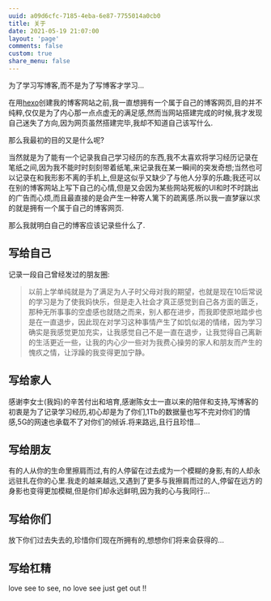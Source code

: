 ```yaml
---
uuid: a09d6cfc-7185-4eba-6e87-7755014a0cb0
title: 关于
date: 2021-05-19 21:07:00
layout: 'page'
comments: false
custom: true
share_menu: false
---
```


为了学习写博客,而不是为了写博客才学习...

在用[hexo](https://hexo.io/zh-cn/index.html)创建我的博客网站之前,我一直想拥有一个属于自己的博客网页,目的并不纯粹,仅仅是为了内心那一点点虚无的满足感,然而当网站搭建完成的时候,我才发现自己迷失了方向,因为网页虽然搭建完毕,我却不知道自己该写什么.

那么我最初的目的又是什么呢?

当然就是为了能有一个记录我自己学习经历的东西,我不太喜欢将学习经历记录在笔纸之间,因为我不能时时刻刻带着纸笔,来记录我在某一瞬间的突发奇想;当然也可以记录在和我形影不离的手机上,但是这似乎又缺少了与他人分享的乐趣;我还可以在别的博客网站上写下自己的心情,但是又会因为某些网站死板的UI和时不时跳出的广告而心烦,而且最直接的是会产生一种寄人篱下的疏离感.所以我一直梦寐以求的就是拥有一个属于自己的博客网页.

那么我就明白自己的博客应该记录些什么了.



## 写给自己

记录一段自己曾经发过的朋友圈:

> 以前上学单纯就是为了满足为人子时父母对我的期望，也就是现在10后常说的学习是为了使我妈快乐，但是走入社会才真正感觉到自己各方面的匮乏，那种无所事事的空虚感也就随之而来，别人都在进步，而我即使原地踏步也是在一直退步，因此现在对学习这种事情产生了如饥似渴的情绪，因为学习确实是我感觉更加充实，让我感觉自己不是一直在退步，让我觉得自己离新的生活更近一些，让我的内心少一些对为我费心操劳的家人和朋友而产生的愧疚之情，让浮躁的我变得更加宁静。

## 写给家人

感谢李女士(我妈)的辛苦付出和培育,感谢陈女士一直以来的陪伴和支持,写博客的初衷是为了记录学习经历,初心却是为了你们,1Tb的数据量也写不完对你们的情感,5G的网速也承载不了对你们的倾诉.将来路远,且行且珍惜...

## 写给朋友

有的人从你的生命里擦肩而过,有的人停留在过去成为一个模糊的身影,有的人却永远驻扎在你的心里.我走的越来越远,又遇到了更多与我擦肩而过的人,停留在远方的身影也变得更加模糊,但是你们却永远鲜明,因为我的心与我同行...

## 写给你们

放下你们过去失去的,珍惜你们现在所拥有的,想想你们将来会获得的...

## 写给杠精

love see to see, no love see just get out !!

